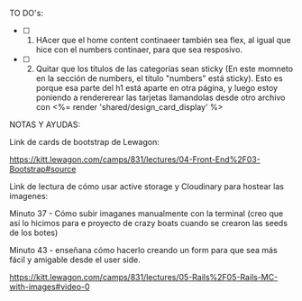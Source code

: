 TO DO's:

- [ ] 1. HAcer que el home content continaeer también sea flex, al igual que hice con el numbers continaer, para que sea resposivo.
- [ ] 2. Quitar que los títulos de las categorías sean sticky (En este momneto en la sección de numbers, el título "numbers" está sticky).
  Esto es porque esa parte del h1 está aparte en otra página, y luego estoy poniendo a rendererear las tarjetas llamandolas desde otro archivo con  <%= render 'shared/design_card_display' %>






















NOTAS Y AYUDAS:



Link de cards de bootstrap de Lewagon:

https://kitt.lewagon.com/camps/831/lectures/04-Front-End%2F03-Bootstrap#source

Link de lectura de cómo usar active storage y Cloudinary para hostear las imagenes:

Minuto 37 - Cómo subir imaganes manualmente con la terminal (creo que así lo hicimos para e proyecto de crazy boats cuando
se crearon las seeds de los botes)

Minuto 43 - enseñana cómo hacerlo creando un form para que sea más fácil y amigable desde el user side.



https://kitt.lewagon.com/camps/831/lectures/05-Rails%2F05-Rails-MC-with-images#video-0
